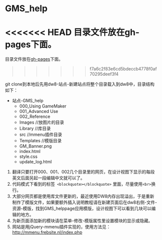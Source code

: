 GMS_help
========

<<<<<<< HEAD
目录文件放在gh-pages下面。
=======
目录文件放在[gh-pages](https://github.com/XuJing-project/GMS_help/tree/gh-pages)下面。
>>>>>>> f7a6c2f83e6cd5bdeccb4778f0af70295deef3f4

git clone到本地后先用dw8-站点-新建站点将整个目录载入到dw8中，目录结构如下：
- 站点-GMS_help
  + 000_Using GameMaker    
  + 001_Advanced Use
  + 002_Reference
  + Images    //放图片的目录
  + Library   //库目录
  + src       //mmenu插件目录
  + Templates  //模版目录
  + GM_Banner.png
  + index.html
  + style.css
  + update_log.html

1. 翻译只要打开000、001、002几个目录里的网页，在设计视图下显示的每段英文后面另起一段编辑中文就可以了。
2. 代码模式下看到的标签` <blockquote></blockquote>` 里面，尽量使用`<br>`换行。
3. 大部分网页都是使用库文件更新的，最近使用DW8内存出现溢出，于是重新制作了模版文件，如果要额外插入说明教程请在新建页面后在dw8右侧-文件-资源-模版，找到GMS_helppage应用模版，设计视图下可以看到几块可以编辑的地方。
4. 为新页面添加新的模块请在菜单-修改-模版属性里设置模块的显示或隐藏。
5. 网站是用jQuery-mmenu插件实现的，使用方法见：http://mmenu.frebsite.nl/index.php
